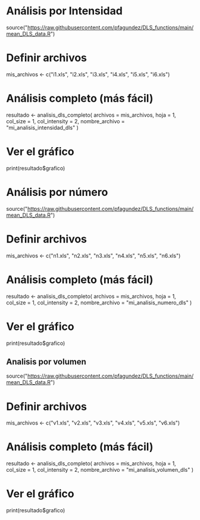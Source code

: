 # Análisis por Intensidad

source("https://raw.githubusercontent.com/pfagundez/DLS_functions/main/mean_DLS_data.R")


# Definir archivos
mis_archivos <- c("i1.xls",
                  "i2.xls", 
                  "i3.xls",
                  "i4.xls",
                  "i5.xls",
                  "i6.xls")

# Análisis completo (más fácil)
resultado <- analisis_dls_completo(
  archivos = mis_archivos,
  hoja = 1,
  col_size = 1,
  col_intensity = 2,
  nombre_archivo = "mi_analisis_intensidad_dls"
)

# Ver el gráfico
print(resultado$grafico)

# Análisis por número
source("https://raw.githubusercontent.com/pfagundez/DLS_functions/main/mean_DLS_data.R")


# Definir archivos
mis_archivos <- c("n1.xls",
                  "n2.xls", 
                  "n3.xls",
                  "n4.xls",
                  "n5.xls",
                  "n6.xls")

# Análisis completo (más fácil)
resultado <- analisis_dls_completo(
  archivos = mis_archivos,
  hoja = 1,
  col_size = 1,
  col_intensity = 2,
  nombre_archivo = "mi_analisis_numero_dls"
)

# Ver el gráfico
print(resultado$grafico)


## Analisis por volumen

source("https://raw.githubusercontent.com/pfagundez/DLS_functions/main/mean_DLS_data.R")


# Definir archivos
mis_archivos <- c("v1.xls",
                  "v2.xls", 
                  "v3.xls",
                  "v4.xls",
                  "v5.xls",
                  "v6.xls")

# Análisis completo (más fácil)
resultado <- analisis_dls_completo(
  archivos = mis_archivos,
  hoja = 1,
  col_size = 1,
  col_intensity = 2,
  nombre_archivo = "mi_analisis_volumen_dls"
)

# Ver el gráfico
print(resultado$grafico)
